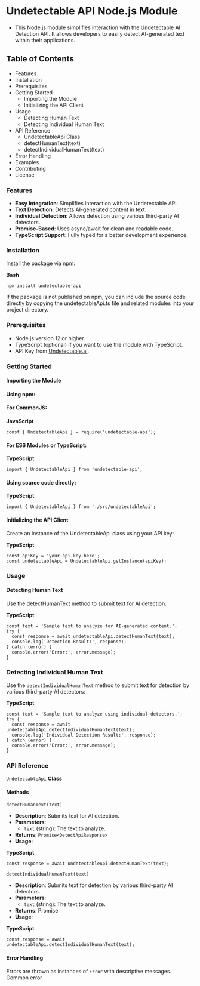 # Undetectable API Node.js Module

* This Node.js module simplifies interaction with the Undetectable AI Detection API. It allows developers to easily detect AI-generated text within their applications.

## Table of Contents

* Features
* Installation
* Prerequisites
* Getting Started
    * Importing the Module
    * Initializing the API Client
* Usage
    * Detecting Human Text
    * Detecting Individual Human Text
* API Reference
    * UndetectableApi Class
    * detectHumanText(text)
    * detectIndividualHumanText(text)
* Error Handling
* Examples
* Contributing
* License

### Features

* **Easy Integration**: Simplifies interaction with the Undetectable API.
* **Text Detection**: Detects AI-generated content in text.
* **Individual Detection**: Allows detection using various third-party AI detectors.
* **Promise-Based**: Uses async/await for clean and readable code.
* **TypeScript Support**: Fully typed for a better development experience.

### Installation

Install the package via npm:

**Bash**
```
npm install undetectable-api
```

If the package is not published on npm, you can include the source code directly by copying the undetectableApi.ts file and related modules into your project directory.

### Prerequisites

* Node.js version 12 or higher.
* TypeScript (optional) if you want to use the module with TypeScript.
* API Key from [Undetectable.ai](https://undetectable.ai/).
### Getting Started

#### Importing the Module

#### Using npm:

#### For CommonJS:

**JavaScript**
```
const { UndetectableApi } = require('undetectable-api');
```

#### For ES6 Modules or TypeScript:

**TypeScript**
```
import { UndetectableApi } from 'undetectable-api';
```

#### Using source code directly:

**TypeScript**
```
import { UndetectableApi } from './src/undetectableApi';
```

#### Initializing the API Client

Create an instance of the UndetectableApi class using your API key:

**TypeScript**
```
const apiKey = 'your-api-key-here';
const undetectableApi = UndetectableApi.getInstance(apiKey);
```

### Usage

#### Detecting Human Text

Use the detectHumanText method to submit text for AI detection:

**TypeScript**
```
const text = 'Sample text to analyze for AI-generated content.';
try {
  const response = await undetectableApi.detectHumanText(text);
  console.log('Detection Result:', response);
} catch (error) {
  console.error('Error:', error.message);
}
```

### Detecting Individual Human Text

Use the `detectIndividualHumanText` method to submit text for detection by various third-party AI detectors:

**TypeScript**
```
const text = 'Sample text to analyze using individual detectors.';
try {
  const response = await undetectableApi.detectIndividualHumanText(text);
  console.log('Individual Detection Result:', response);
} catch (error) {
  console.error('Error:', error.message);
}
```

### API Reference

`UndetectableApi` **Class**

#### Methods

`detectHumanText(text)`

* **Description**: Submits text for AI detection.
* **Parameters**:
    * `text` (string): The text to analyze.
* **Returns**: `Promise<DetectApiResponse>`
* **Usage**:

**TypeScript**
```
const response = await undetectableApi.detectHumanText(text);
```

`detectIndividualHumanText(text)`

* **Description**: Submits text for detection by various third-party AI detectors.
* **Parameters**:
    * `text` (string): The text to analyze.
* **Returns**: Promise<DetectApiResponse>
* **Usage**:

**TypeScript**
```
const response = await undetectableApi.detectIndividualHumanText(text);
```

#### Error Handling

Errors are thrown as instances of `Error` with descriptive messages. Common error